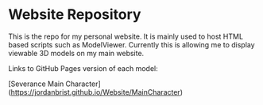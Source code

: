 # Website Repository
This is the repo for my personal website. It is mainly used to host HTML based scripts such as ModelViewer. Currently this is allowing me to display viewable 3D models on my main website.

Links to GitHub Pages version of each model:

[Severance Main Character] (https://jordanbrist.github.io/Website/MainCharacter)
